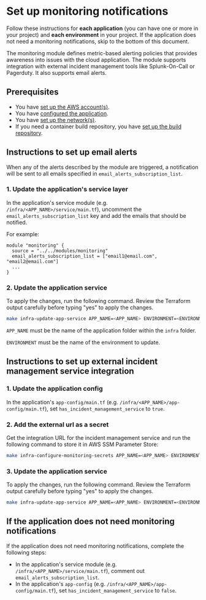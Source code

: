 # Set up monitoring notifications

Follow these instructions for **each application** (you can have one or more in your project) and **each environment** in your project. If the application does not need a monitoring notifications, skip to the bottom of this document.

The monitoring module defines metric-based alerting policies that provides awareness into issues with the cloud application. The module supports integration with external incident management tools like Splunk-On-Call or Pagerduty. It also supports email alerts.

## Prerequisites

* You have [set up the AWS account(s)](./set-up-aws-accounts.md).
* You have [configured the application](/infra/app/app-config/main.tf).
* You have [set up the network(s)](./set-up-networks.md).
* If you need a container build repository, you have [set up the build repository](./set-up-app-build-repository.md).

## Instructions to set up email alerts

When any of the alerts described by the module are triggered, a notification will be sent to all emails specified in `email_alerts_subscription_list`.

### 1. Update the application's service layer

In the application's service module (e.g. `/infra/<APP_NAME>/service/main.tf`), uncomment the `email_alerts_subscription_list` key and add the emails that should be notified.

For example:

```
module "monitoring" {
  source = "../../modules/monitoring"
  email_alerts_subscription_list = ["email1@email.com", "email2@email.com"]
  ...
}
```

### 2. Update the application service

To apply the changes, run the following command. Review the Terraform output carefully before typing "yes" to apply the changes.

```bash
make infra-update-app-service APP_NAME=<APP_NAME> ENVIRONMENT=<ENVIRONMENT>
```

`APP_NAME` must be the name of the application folder within the `infra` folder.

`ENVIRONMENT` must be the name of the environment to update.

## Instructions to set up external incident management service integration

### 1. Update the application config

In the application's `app-config/main.tf` (e.g. `/infra/<APP_NAME>/app-config/main.tf`), set `has_incident_management_service` to `true`.

### 2. Add the external url as a secret

Get the integration URL for the incident management service and run the following command to store it in AWS SSM Parameter Store:

```bash
make infra-configure-monitoring-secrets APP_NAME=<APP_NAME> ENVIRONMENT=<ENVIRONMENT> URL=<WEBHOOK_URL>
```

### 3. Update the application service

To apply the changes, run the following command. Review the Terraform output carefully before typing "yes" to apply the changes.

```bash
make infra-update-app-service APP_NAME=<APP_NAME> ENVIRONMENT=<ENVIRONMENT>
```

## If the application does not need monitoring notifications

If the application does not need monitoring notifications, complete the following steps:

* In the application's service module (e.g. `/infra/<APP_NAME>/service/main.tf`), comment out `email_alerts_subscription_list`.
* In the application's `app-config` (e.g. `/infra/<APP_NAME>/app-config/main.tf`), set `has_incident_management_service` to `false`.